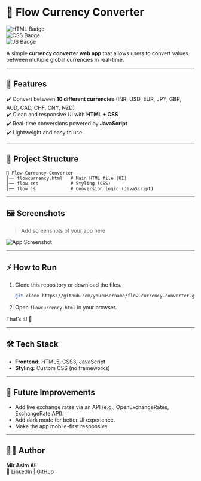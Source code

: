 # 💱 Flow Currency Converter  

![HTML Badge](https://img.shields.io/badge/HTML-5-orange?logo=html5)  
![CSS Badge](https://img.shields.io/badge/CSS-3-blue?logo=css3)  
![JS Badge](https://img.shields.io/badge/JavaScript-ES6-yellow?logo=javascript)  

A simple **currency converter web app** that allows users to convert values between multiple global currencies in real-time.  

---

## 🚀 Features  

✔️ Convert between **10 different currencies** (INR, USD, EUR, JPY, GBP, AUD, CAD, CHF, CNY, NZD)  
✔️ Clean and responsive UI with **HTML + CSS**  
✔️ Real-time conversions powered by **JavaScript**  
✔️ Lightweight and easy to use  

---

## 📂 Project Structure  

```
📁 Flow-Currency-Converter
│── flowcurrency.html   # Main HTML file (UI)
│── flow.css            # Styling (CSS)
│── flow.js             # Conversion logic (JavaScript)
```

---

## 🖼️ Screenshots  

> Add screenshots of your app here  

![App Screenshot](https://via.placeholder.com/800x400?text=Currency+Converter+App)  

---

## ⚡ How to Run  

1. Clone this repository or download the files.  
   ```bash
   git clone https://github.com/yourusername/flow-currency-converter.git
   ```  

2. Open `flowcurrency.html` in your browser.  

That’s it! 🎉  

---

## 🛠️ Tech Stack  

- **Frontend:** HTML5, CSS3, JavaScript  
- **Styling:** Custom CSS (no frameworks)  

---

## 📌 Future Improvements  

- Add live exchange rates via an API (e.g., OpenExchangeRates, ExchangeRate API).  
- Add dark mode for better UI experience.  
- Make the app mobile-first responsive.  

---

## 👨‍💻 Author  

**Mir Asim Ali**  
🔗 [LinkedIn](https://linkedin.com) | [GitHub](https://github.com)  
